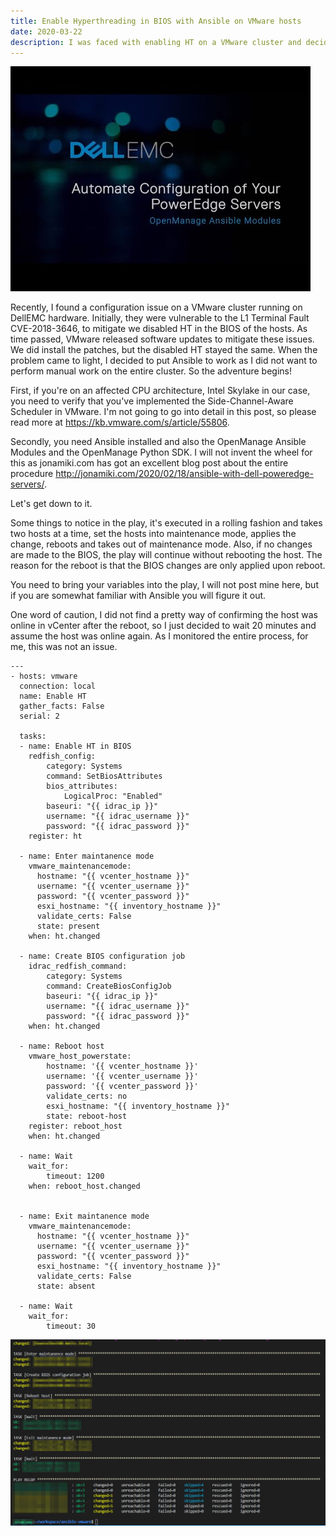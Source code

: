 ```yaml
---
title: Enable Hyperthreading in BIOS with Ansible on VMware hosts
date: 2020-03-22
description: I was faced with enabling HT on a VMware cluster and decided to use Ansible for this. In this post you'll find the play I used.
---
```


![Ansible PowerEdge Modules](./ansible-poweredge.jpg)

Recently, I found a configuration issue on a VMware cluster running on DellEMC hardware. Initially, they were vulnerable to the L1 Terminal Fault CVE-2018-3646, to mitigate we disabled HT in the BIOS of the hosts. As time passed, VMware released software updates to mitigate these issues. We did install the patches, but the disabled HT stayed the same. When the problem came to light, I decided to put Ansible to work as I did not want to perform manual work on the entire cluster. So the adventure begins! 

First, if you're on an affected CPU architecture, Intel Skylake in our case, you need to verify that you've implemented the Side-Channel-Aware Scheduler in VMware. I'm not going to go into detail in this post, so please read more at https://kb.vmware.com/s/article/55806.

Secondly, you need Ansible installed and also the OpenManage Ansible Modules and the OpenManage Python SDK. I will not invent the wheel for this as jonamiki.com has got an excellent blog post about the entire procedure http://jonamiki.com/2020/02/18/ansible-with-dell-poweredge-servers/.

Let's get down to it. 

Some things to notice in the play, it's executed in a rolling fashion and takes two hosts at a time, set the hosts into maintenance mode, applies the change, reboots and takes out of maintenance mode. Also, if no changes are made to the BIOS, the play will continue without rebooting the host. The reason for the reboot is that the BIOS changes are only applied upon reboot.

You need to bring your variables into the play, I will not post mine here, but if you are somewhat familiar with Ansible you will figure it out. 

One word of caution, I did not find a pretty way of confirming the host was online in vCenter after the reboot, so I just decided to wait 20 minutes and assume the host was online again. As I monitored the entire process, for me, this was not an issue. 

```ansible
---
- hosts: vmware
  connection: local
  name: Enable HT
  gather_facts: False
  serial: 2

  tasks:
  - name: Enable HT in BIOS
    redfish_config:
        category: Systems
        command: SetBiosAttributes
        bios_attributes:
            LogicalProc: "Enabled"
        baseuri: "{{ idrac_ip }}"
        username: "{{ idrac_username }}"
        password: "{{ idrac_password }}"
    register: ht
    
  - name: Enter maintanence mode
    vmware_maintenancemode:
      hostname: "{{ vcenter_hostname }}"
      username: "{{ vcenter_username }}"
      password: "{{ vcenter_password }}"
      esxi_hostname: "{{ inventory_hostname }}"
      validate_certs: False
      state: present
    when: ht.changed

  - name: Create BIOS configuration job
    idrac_redfish_command:
        category: Systems
        command: CreateBiosConfigJob
        baseuri: "{{ idrac_ip }}"
        username: "{{ idrac_username }}"
        password: "{{ idrac_password }}"
    when: ht.changed

  - name: Reboot host
    vmware_host_powerstate:
        hostname: '{{ vcenter_hostname }}'
        username: '{{ vcenter_username }}'
        password: '{{ vcenter_password }}'
        validate_certs: no
        esxi_hostname: "{{ inventory_hostname }}"
        state: reboot-host
    register: reboot_host
    when: ht.changed

  - name: Wait
    wait_for:
        timeout: 1200
    when: reboot_host.changed


  - name: Exit maintanence mode
    vmware_maintenancemode:
      hostname: "{{ vcenter_hostname }}"
      username: "{{ vcenter_username }}"
      password: "{{ vcenter_password }}"
      esxi_hostname: "{{ inventory_hostname }}"
      validate_certs: False
      state: absent

  - name: Wait
    wait_for:
        timeout: 30
```



![Screenshot of Ansible Play](./screenshot.png)